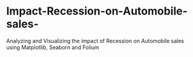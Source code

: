 # Impact-Recession-on-Automobile-sales-
Analyzing and Visualizing the impact of Recession on Automobile sales using Matplotlib, Seaborn and Folium
